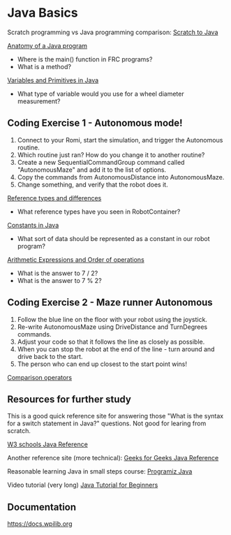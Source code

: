 # Java Basics

Scratch programming vs Java programming comparison:
[Scratch to Java](https://blog.popfizz.io/2022/01/27/scratch-to-java/)

[Anatomy of a Java program](https://www.youtube.com/watch?v=eIrMbAQSU34&t=239s) <!-- 5 min -->
* Where is the main() function in FRC programs?
* What is a method?

[Variables and Primitives in Java](https://www.youtube.com/watch?v=eIrMbAQSU34&t=1557s) <!-- 8 min -->
* What type of variable would you use for a wheel diameter measurement?

## Coding Exercise 1 - Autonomous mode!
1. Connect to your Romi, start the simulation, and trigger the Autonomous routine.
2. Which routine just ran?  How do you change it to another routine?
3. Create a new SequentialCommandGroup command called "AutonomousMaze" and add it to the list of options.
4. Copy the commands from AutonomousDistance into AutonomousMaze.
5. Change something, and verify that the robot does it.

[Reference types and differences](https://www.youtube.com/watch?v=eIrMbAQSU34&t=2067s) <!-- 9 min -->
* What reference types have you seen in RobotContainer?

[Constants in Java](https://www.youtube.com/watch?v=eIrMbAQSU34&t=3683s) <!-- 2 min -->
* What sort of data should be represented as a constant in our robot program?

[Arithmetic Expressions and Order of operations](https://www.youtube.com/watch?v=eIrMbAQSU34&t=3795s) <!-- 5 min -->
* What is the answer to 7 / 2?
* What is the answer to 7 % 2?

## Coding Exercise 2 - Maze runner Autonomous
1. Follow the blue line on the floor with your robot using the joystick.
2. Re-write AutonomousMaze using DriveDistance and TurnDegrees commands.
3. Adjust your code so that it follows the line as closely as possible.
4. When you can stop the robot at the end of the line - turn around and drive back to the start.
5. The person who can end up closest to the start point wins!

[Comparison operators](https://www.youtube.com/watch?v=eIrMbAQSU34&t=5970s) <!-- 2 min -->

## Resources for further study
This is a good quick reference site for answering those "What is the syntax for a switch statement in Java?" questions.  Not good for learing from scratch.

[W3 schools Java Reference](https://www.w3schools.com/java/default.asp)

Another reference site (more technical):
[Geeks for Geeks Java Reference](https://www.geeksforgeeks.org/java-basic-syntax)

Reasonable learning Java in small steps course:
[Programiz Java](https://www.programiz.com/java-programming/variables-literals)

Video tutorial (very long)
[Java Tutorial for Beginners](https://youtu.be/eIrMbAQSU34?si=Fn3iCpfWxLMdIAdT)

## Documentation
https://docs.wpilib.org
